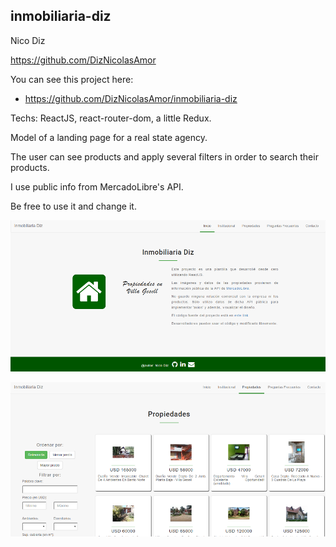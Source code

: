 ## inmobiliaria-diz

Nico Diz

https://github.com/DizNicolasAmor

You can see this project here:

* https://github.com/DizNicolasAmor/inmobiliaria-diz

Techs: ReactJS, react-router-dom, a little Redux. 

Model of a landing page for a real state agency. 

The user can see products and apply several filters in order to search their products. 

I use public info from MercadoLibre's API. 

Be free to use it and change it.

![README-image-1.png](/src/images/README-image-1.png?raw=true)

![README-image-2.png](/src/images/README-image-2.png?raw=true)
